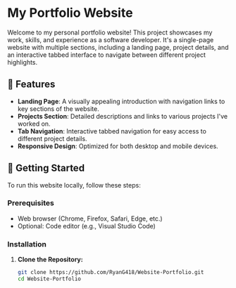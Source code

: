 # My Portfolio Website

Welcome to my personal portfolio website! This project showcases my work, skills, and experience as a software developer. It's a single-page website with multiple sections, including a landing page, project details, and an interactive tabbed interface to navigate between different project highlights.

## 🌟 Features

- **Landing Page**: A visually appealing introduction with navigation links to key sections of the website.
- **Projects Section**: Detailed descriptions and links to various projects I've worked on.
- **Tab Navigation**: Interactive tabbed navigation for easy access to different project details.
- **Responsive Design**: Optimized for both desktop and mobile devices.

## 🚀 Getting Started

To run this website locally, follow these steps:

### Prerequisites

- Web browser (Chrome, Firefox, Safari, Edge, etc.)
- Optional: Code editor (e.g., Visual Studio Code)

### Installation

1. **Clone the Repository:**

   ```bash
   git clone https://github.com/RyanG418/Website-Portfolio.git
   cd Website-Portfolio
